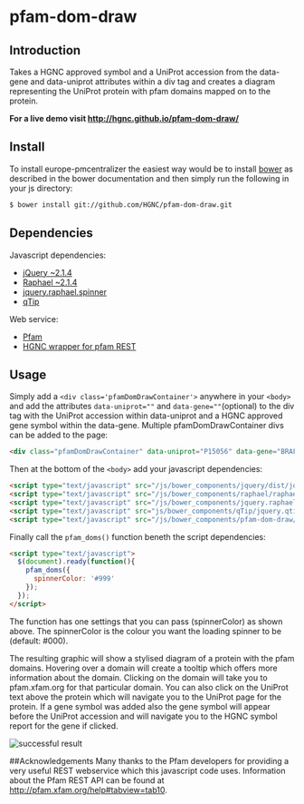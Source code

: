 # pfam-dom-draw

## Introduction
Takes a HGNC approved symbol and a UniProt accession from the data-gene and data-uniprot attributes within a div tag and creates a diagram representing the UniProt protein with pfam domains mapped on to the protein.

**For a live demo visit http://hgnc.github.io/pfam-dom-draw/**

## Install
To install europe-pmcentralizer the easiest way would be to install [bower](http://bower.io) as described in the bower documentation and then simply run the following in your js directory:
```sh
$ bower install git://github.com/HGNC/pfam-dom-draw.git
```
## Dependencies
Javascript dependencies:
- [jQuery ~2.1.4](https://github.com/jquery/jquery)
- [Raphael ~2.1.4](https://github.com/DmitryBaranovskiy/raphael)
- [jquery.raphael.spinner](https://github.com/hunterae/jquery.raphael.spinner)
- [qTip](https://github.com/taballa/qTip)

Web service:
- [Pfam](http://pfam.xfam.org/help#tabview=tab10)
- [HGNC wrapper for pfam REST](http://www.genenames.org/cgi-bin/ajax/pfam_dom_ajax?up=P60709)

## Usage
Simply add a `<div class='pfamDomDrawContainer'>` anywhere in your `<body>` and add the attributes `data-uniprot=""` and `data-gene=""`(optional) to the div tag with the UniProt accession within data-uniprot and a HGNC approved gene symbol within the data-gene. Multiple pfamDomDrawContainer divs can be added to the page:
```html
<div class="pfamDomDrawContainer" data-uniprot="P15056" data-gene="BRAF"></div>
```
Then at the bottom of the `<body>` add your javascript dependencies:
```html
<script type="text/javascript" src="/js/bower_components/jquery/dist/jquery.min.js"></script>
<script type="text/javascript" src="/js/bower_components/raphael/raphael-min.js"></script>
<script type="text/javascript" src="/js/bower_components/jquery.raphael.spinner/jquery.raphael.spinner.js"></script>
<script type="text/javascript" src="js/bower_components/qTip/jquery.qtip.min.js"></script>
<script type="text/javascript" src="/js/bower_components/pfam-dom-draw/pfam-dom-draw.js"></script>
```
Finally call the `pfam_doms()` function beneth the script dependencies:
```html
<script type="text/javascript">
  $(document).ready(function(){
    pfam_doms({
      spinnerColor: '#999'
    });
  });
</script>
```
The function has one settings that you can pass (spinnerColor) as shown above. The spinnerColor is the colour you want the loading spinner to be (default: #000).

The resulting graphic will show a stylised diagram of a protein with the pfam domains. Hovering over a domain will create a tooltip which offers more information about the domain. Clicking on the domain will take you to pfam.xfam.org for that particular domain. You can also click on the UniProt text above the protein which will navigate you to the UniProt page for the protein. If a gene symbol was added also the gene symbol will appear before the UniProt accession and will navigate you to the HGNC symbol report for the gene if clicked.

![successful result](https://cloud.githubusercontent.com/assets/9589542/11343942/73dacb52-9206-11e5-8337-1865d6149d92.png)

##Acknowledgements
Many thanks to the Pfam developers for providing a very useful REST webservice which this javascript code uses.
Information about the Pfam REST API can be found at http://pfam.xfam.org/help#tabview=tab10.
